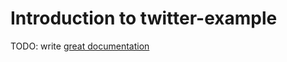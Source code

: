 # Introduction to twitter-example

TODO: write [great documentation](http://jacobian.org/writing/what-to-write/)
